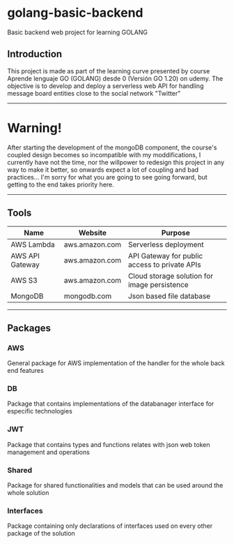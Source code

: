 # golang-basic-backend
Basic backend web project for learning GOLANG

## Introduction
This project is made as part of the learning curve presented by course Aprende lenguaje GO (GOLANG) desde 0 (Versión GO 1.20) on udemy. The objective is to develop and deploy a serverless web API for handling message board entities close to the social network "Twitter"

---
# Warning!
After starting the development of the mongoDB component, the course's coupled design becomes so incompatible with my moddifications, I currently have not the time, nor the willpower to redesign this project in any way to make it better, so onwards expect a lot of coupling and bad practices... I'm sorry for what you are going to see going forward, but getting to the end takes priority here. 

---

## Tools
| Name | Website | Purpose |
|------|---------|---------|
| AWS Lambda | aws.amazon.com | Serverless deployment |
| AWS API Gateway | aws.amazon.com | API Gateway for public access to private APIs |
| AWS S3 | aws.amazon.com | Cloud storage solution for image persistence |
| MongoDB | mongodb.com | Json based file database |

---
## Packages
### AWS
General package for AWS implementation of the handler for the whole back end features
### DB
Package that contains implementations of the databanager interface for especific technologies
### JWT
Package that contains types and functions relates with json web token management and operations
### Shared
Package for shared functionalities and models that can be used around the whole solution
### Interfaces
Package containing only declarations of interfaces used on every other package of the solution